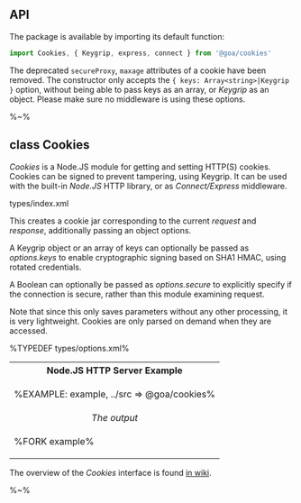 ## API

The package is available by importing its default function:

```js
import Cookies, { Keygrip, express, connect } from '@goa/cookies'
```

The deprecated `secureProxy`, `maxage` attributes of a cookie have been removed. The constructor only accepts the `{ keys: Array<string>|Keygrip }` option, without being able to pass keys as an array, or _Keygrip_ as an object. Please make sure no middleware is using these options.

%~%

## class Cookies

_Cookies_ is a Node.JS module for getting and setting HTTP(S) cookies. Cookies can be signed to prevent tampering, using Keygrip. It can be used with the built-in _Node.JS_ HTTP library, or as _Connect/Express_ middleware.

<method noArgTypesInToc level="3" name="Cookies.constructor">types/index.xml</method>

This creates a cookie jar corresponding to the current _request_ and _response_, additionally passing an object options.

A <link type="Keygrip">Keygrip</link> object or an array of keys can optionally be passed as _options.keys_ to enable cryptographic signing based on SHA1 HMAC, using rotated credentials.

A Boolean can optionally be passed as _options.secure_ to explicitly specify if the connection is secure, rather than this module examining request.

Note that since this only saves parameters without any other processing, it is very lightweight. Cookies are only parsed on demand when they are accessed.

%TYPEDEF types/options.xml%

<table>
<tr><th>Node.JS HTTP Server Example</th></tr>
<tr><td>

%EXAMPLE: example, ../src => @goa/cookies%
</td></tr>
<tr><td align="center">
<em>The output</em>
</td></tr>
<tr><td>

%FORK example%
</td></tr>
</table>

The overview of the _Cookies_ interface is found [in wiki](../../wiki/Cookies).

%~%